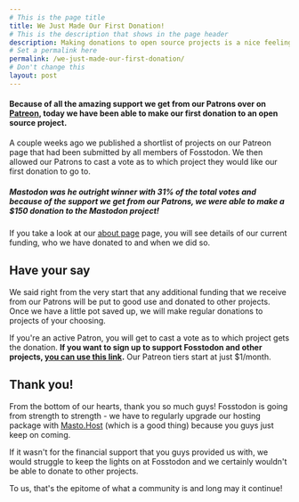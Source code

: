 ```yaml
---
# This is the page title
title: We Just Made Our First Donation!
# This is the description that shows in the page header
description: Making donations to open source projects is a nice feeling. Hopefully this is our first of many!
# Set a permalink here
permalink: /we-just-made-our-first-donation/
# Don't change this
layout: post
---
```


#### Because of all the amazing support we get from our Patrons over on [Patreon](https://patreon.com/fosstodon), today we have been able to make our first donation to an open source project.

A couple weeks ago we published a shortlist of projects on our Patreon page that had been submitted by all members of Fosstodon. We then allowed our Patrons to cast a vote as to which project they would like our first donation to go to.

##### Mastodon was he outright winner with 31% of the total votes and because of the support we get from our Patrons, we were able to make a $150 donation to the Mastodon project!

If you take a look at our [about page](/about) page, you will see details of our current funding, who we have donated to and when we did so.

## Have your say

We said right from the very start that any additional funding that we receive from our Patrons will be put to good use and donated to other projects. Once we have a little pot saved up, we will make regular donations to projects of your choosing.

If you're an active Patron, you will get to cast a vote as to which project gets the donation. **If you want to sign up to support Fosstodon and other projects, [you can use this link](https://patreon.com/fosstodon).** Our Patreon tiers start at just $1/month.

## Thank you!

From the bottom of our hearts, thank you so much guys! Fosstodon is going from strength to strength - we have to regularly upgrade our hosting package with [Masto.Host](https://masto.host) (which is a good thing) because you guys just keep on coming.

If it wasn't for the financial support that you guys provided us with, we would struggle to keep the lights on at Fosstodon and we certainly wouldn't be able to donate to other projects.

To us, that's the epitome of what a community is and long may it continue!
